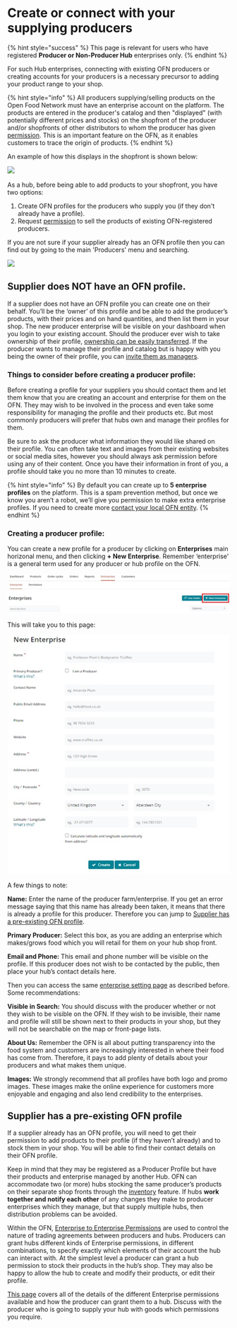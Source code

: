 # Create or connect with your supplying producers

{% hint style="success" %}
&#x20;This page is relevant for users who have registered **Producer or Non-Producer Hub** enterprises only.
{% endhint %}

For such Hub enterprises, connecting with existing OFN producers or creating accounts for your producers is a necessary precursor to adding your product range to your shop.

{% hint style="info" %}
All producers supplying/selling products on the Open Food Network must have an enterprise account on the platform. The products are entered in the producer's catalog and then "displayed" (with potentially different prices and stocks) on the shopfront of the producer and/or shopfronts of other distributors to whom the producer has given [permission](enterprise-to-enterprise-permissions-e2es.md). This is an important feature on the OFN, as it enables customers to trace the origin of products.
{% endhint %}

An example of how this displays in the shopfront is shown below:

![](../../.gitbook/assets/productproducer.jpg)

As a hub, before being able to add products to your shopfront, you have two options:&#x20;

1. Create OFN profiles for the producers who supply you (if they don't already have a profile).
2. Request [permission](enterprise-to-enterprise-permissions-e2es.md) to sell the products of existing OFN-registered producers.

If you are not sure if your supplier already has an OFN profile then you can find out by going to the main 'Producers' menu and searching.

![](../../.gitbook/assets/searchproducer.jpg)

## Supplier does NOT have an OFN profile.

If a supplier does not have an OFN profile you can create one on their behalf. You’ll be the ‘owner’ of this profile and be able to add the producer’s products, with their prices and on hand quantities, and then list them in your shop. The new producer enterprise will be visible on your dashboard when you login to your existing account. Should the producer ever wish to take ownership of their profile, [ownership can be easily transferred](transfer-ownership.md). If the producer wants to manage their profile and catalog but is happy with you being the owner of their profile, you can [invite them as managers](enterprise-settings.md#users).

### Things to consider before creating a producer profile:

Before creating a profile for your suppliers you should contact them and let them know that you are creating an account and enterprise for them on the OFN. They may wish to be involved in the process and even take some responsibility for managing the profile and their products etc. But most commonly producers will prefer that hubs own and manage their profiles for them.

Be sure to ask the producer what information they would like shared on their profile. You can often take text and images from their existing websites or social media sites, however you should always ask permission before using any of their content. Once you have their information in front of you, a profile should take you no more than 10 minutes to create.

{% hint style="info" %}
By default you can create up to **5 enterprise profiles** on the platform. This is a spam prevention method, but once we know you aren’t a robot, we’ll give you permission to make extra enterprise profiles. If you need to create more [contact your local OFN entity](https://www.openfoodnetwork.org/find-your-local-open-food-network/).
{% endhint %}

### Creating a producer profile:

You can create a new profile for a producer by clicking on **Enterprises** main horizonal menu, and then clicking **+ New Enterprise**. Remember ‘enterprise’ is a general term used for any producer or hub profile on the OFN.

![](<../../.gitbook/assets/add new enterprise.jpg>)

This will take you to this page:

![](<../../.gitbook/assets/new enterprise.jpg>)

A few things to note:

**Name:** Enter the name of the producer farm/enterprise. If you get an error message saying that this name has already been taken, it means that there is already a profile for this producer. Therefore you can jump to [Supplier has a pre-existing OFN profile](create-or-connect-with-your-supplying-producers.md#supplyingproducer).

**Primary Producer:** Select this box, as you are adding an enterprise which makes/grows food which you will retail for them on your hub shop front.

**Email and Phone:** This email and phone number will be visible on the profile. If this producer does not wish to be contacted by the public, then place your hub’s contact details here.

Then you can access the same [enterprise setting page](enterprise-settings.md) as described before. Some recommendations:

**Visible in Search:** You should discuss with the producer whether or not they wish to be visible on the OFN. If they wish to be invisible, their name and profile will still be shown next to their products in your shop, but they will not be searchable on the map or front-page lists.

**About Us:** Remember the OFN is all about putting transparency into the food system and customers are increasingly interested in where their food has come from. Therefore, it pays to add plenty of details about your producers and what makes them unique.

**Images:** We strongly recommend that all profiles have both logo and promo images. These images make the online experience for customers more enjoyable and engaging and also lend credibility to the enterprises.

## Supplier has a pre-existing OFN profile <a href="#supplyingproducer" id="supplyingproducer"></a>

If a supplier already has an OFN profile, you will need to get their permission to add products to their profile (if they haven’t already) and to stock them in your shop. You will be able to find their contact details on their OFN profile.&#x20;

Keep in mind that they may be registered as a Producer Profile but have their products and enterprise managed by another Hub. OFN can accommodate two (or more) hubs stocking the same producer’s products on their separate shop fronts through the [inventory](../products-1/inventory-tool.md) feature. If hubs **work together and notify each other** of any changes they make to producer enterprises which they manage, but that supply multiple hubs, then distribution problems can be avoided.

Within the OFN, [Enterprise to Enterprise Permissions](enterprise-to-enterprise-permissions-e2es.md) are used to control the nature of trading agreements between producers and hubs. Producers can grant hubs different kinds of Enterprise permissions, in different combinations, to specify exactly which elements of their account the hub can interact with. At the simplest level a producer can grant a hub permission to stock their products in the hub’s shop. They may also be happy to allow the hub to create and modify their products, or edit their profile.

[This page](enterprise-to-enterprise-permissions-e2es.md) covers all of the details of the different Enterprise permissions available and how the producer can grant them to a hub. Discuss with the producer who is going to supply your hub with goods which permissions you require.&#x20;
